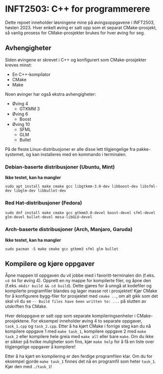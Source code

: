# INFT2503: C++ for programmerere
Dette repoet inneholder løsningene mine på øvingsoppgavene i INFT2503, høsten 2023. Hver enkelt øving er satt opp som et separat CMake-prosjekt, så vanlig prosess for CMake-prosjekter brukes for hver øving for seg.

## Avhengigheter
Siden øvingene er skrevet i C++ og konfigurert som CMake-prosjekter kreves minst:

- En C++-kompilator
- CMake
- Make

Noen øvinger har også ekstra avhengigheter:

- Øving 4
  - GTKMM 3
- Øving 6
  - Boost
- Øving 10
  - SFML
  - GLM
  - Bullet

På de fleste Linux-distribusjoner er alle disse lett tilgjengelige fra pakke-systemet, og kan installeres med en kommando i 
terminalen.

### Debian-baserte distribusjoner (Ubuntu, Mint)
**Ikke testet, kan ha mangler**

`sudo apt install make cmake gcc libgtkmm-3.0-dev libboost-dev libsfml-dev libglm-dev libbullet-dev`

### Red Hat-distribusjoner (Fedora)
`sudo dnf install make cmake gcc gtkmm3.0-devel boost-devel sfml-devel glm-devel bullet-devel mesa-libGLU-devel`

### Arch-baserte distribusjoner (Arch, Manjaro, Garuda)
**Ikke testet, kan ha mangler**

`sudo pacman -S make cmake gcc gtkmm3 sfml glm bullet`

## Kompilere og kjøre oppgaver
Åpne mappen til oppgaven du vil jobbe med i favoritt-terminalen din (f.eks. `cd 04` for øving 4). Opprett en ny mappe for kompilerte filer, og åpne den (f.eks. `mkdir build && cd build`). Dette gjøres for å unngå at kodefiler og kompilerte programfiler blandes og lager masse rot i prosjektet! Kjør CMake for å konfigurere bygg-filer for prosjektet med `cmake ..`, om alt gikk som det skal vil du se `-- Build files have been written to: ...` på slutten av utskriften fra CMake.

Hver deloppgave er satt opp som separate kompileringsenheter i CMake-prosjektene. For eksempel inneholder øving 4 to separate oppgaver, `task_1.cpp` og `task_2.cpp`. Etter å ha kjørt CMake i forrige steg kan du nå kompilere oppgave 1 med `make task_1`, kompilere oppgave 2 med `make task_2` eller kompilere hele greia med `make all` eller bare `make`. Om du ikke er sikker på hvilke muligheter som fins, kjør `make help` for å få en liste over tilgjengelige oppgaver å kompilere!

Etter å ha kjørt en kompilering er den ferdige programfilen klar. Om du for eksempel gjorde `make task_1` finnes det nå en programfil som heter `task_1`. Kjør den med `./task_1`!